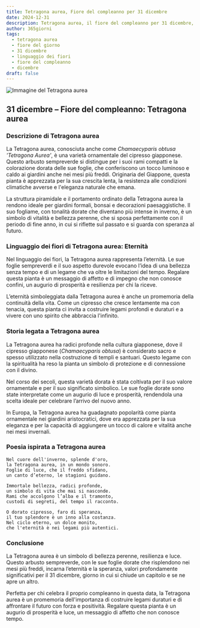 ```yaml
---
title: Tetragona aurea, Fiore del compleanno per 31 dicembre
date: 2024-12-31
description: Tetragona aurea, il fiore del compleanno per 31 dicembre, è il simbolo di Eternità. Scopri il suo significato unico, le storie affascinanti e la poesia che celebra la sua bellezza.
author: 365giorni
tags:
  - tetragona aurea
  - fiore del giorno
  - 31 dicembre
  - linguaggio dei fiori
  - fiore del compleanno
  - dicembre
draft: false
---
```


![Immagine del Tetragona aurea](https://cdn.pixabay.com/photo/2015/09/17/13/36/hinoki-944147_1280.jpg)

## 31 dicembre – Fiore del compleanno: Tetragona aurea

### Descrizione di Tetragona aurea

La Tetragona aurea, conosciuta anche come _Chamaecyparis obtusa 'Tetragona Aurea'_, è una varietà ornamentale del cipresso giapponese. Questo arbusto sempreverde si distingue per i suoi rami compatti e la colorazione dorata delle sue foglie, che conferiscono un tocco luminoso e caldo ai giardini anche nei mesi più freddi. Originaria del Giappone, questa pianta è apprezzata per la sua crescita lenta, la resistenza alle condizioni climatiche avverse e l'eleganza naturale che emana.

La struttura piramidale e il portamento ordinato della Tetragona aurea la rendono ideale per giardini formali, bonsai e decorazioni paesaggistiche. Il suo fogliame, con tonalità dorate che diventano più intense in inverno, è un simbolo di vitalità e bellezza perenne, che si sposa perfettamente con il periodo di fine anno, in cui si riflette sul passato e si guarda con speranza al futuro.

### Linguaggio dei fiori di Tetragona aurea: Eternità

Nel linguaggio dei fiori, la Tetragona aurea rappresenta l’eternità. Le sue foglie sempreverdi e il suo aspetto durevole evocano l’idea di una bellezza senza tempo e di un legame che va oltre le limitazioni del tempo. Regalare questa pianta è un messaggio di affetto e di impegno che non conosce confini, un augurio di prosperità e resilienza per chi la riceve.

L’eternità simboleggiata dalla Tetragona aurea è anche un promemoria della continuità della vita. Come un cipresso che cresce lentamente ma con tenacia, questa pianta ci invita a costruire legami profondi e duraturi e a vivere con uno spirito che abbraccia l'infinito.

### Storia legata a Tetragona aurea

La Tetragona aurea ha radici profonde nella cultura giapponese, dove il cipresso giapponese (_Chamaecyparis obtusa_) è considerato sacro e spesso utilizzato nella costruzione di templi e santuari. Questo legame con la spiritualità ha reso la pianta un simbolo di protezione e di connessione con il divino.

Nel corso dei secoli, questa varietà dorata è stata coltivata per il suo valore ornamentale e per il suo significato simbolico. Le sue foglie dorate sono state interpretate come un augurio di luce e prosperità, rendendola una scelta ideale per celebrare l’arrivo del nuovo anno.

In Europa, la Tetragona aurea ha guadagnato popolarità come pianta ornamentale nei giardini aristocratici, dove era apprezzata per la sua eleganza e per la capacità di aggiungere un tocco di calore e vitalità anche nei mesi invernali.

### Poesia ispirata a Tetragona aurea

```
Nel cuore dell'inverno, splende d'oro,  
la Tetragona aurea, in un mondo sonoro.  
Foglie di luce, che il freddo sfidano,  
un canto d’eterno, le stagioni guidano.  

Immortale bellezza, radici profonde,  
un simbolo di vita che mai si nasconde.  
Rami che accolgono l’alba e il tramonto,  
custodi di segreti, del tempo il racconto.  

O dorato cipresso, faro di speranza,  
il tuo splendore è un inno alla costanza.  
Nel ciclo eterno, un dolce monito,  
che l'eternità è nei legami più autentici.  
```

### Conclusione

La Tetragona aurea è un simbolo di bellezza perenne, resilienza e luce. Questo arbusto sempreverde, con le sue foglie dorate che risplendono nei mesi più freddi, incarna l’eternità e la speranza, valori profondamente significativi per il 31 dicembre, giorno in cui si chiude un capitolo e se ne apre un altro.

Perfetta per chi celebra il proprio compleanno in questa data, la Tetragona aurea è un promemoria dell'importanza di costruire legami duraturi e di affrontare il futuro con forza e positività. Regalare questa pianta è un augurio di prosperità e luce, un messaggio di affetto che non conosce tempo.